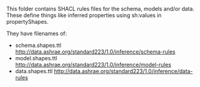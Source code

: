 This folder contains SHACL rules files for the schema, models and/or data. These define things like inferred properties using sh:values in propertyShapes.

They have filenames of:
- schema.shapes.ttl  <http://data.ashrae.org/standard223/1.0/inference/schema-rules>
- model.shapes.ttl <http://data.ashrae.org/standard223/1.0/inference/model-rules>
- data.shapes.ttl <http://data.ashrae.org/standard223/1.0/inference/data-rules>
